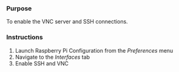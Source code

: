 ### Purpose

To enable the VNC server and SSH connections.

### Instructions

1. Launch Raspberry Pi Configuration from the *Preferences* menu
2. Navigate to the *Interfaces* tab
3. Enable SSH and VNC
